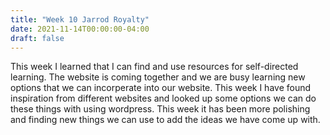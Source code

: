 ```yaml
---
title: "Week 10 Jarrod Royalty"
date: 2021-11-14T00:00:00-04:00
draft: false
---
```


This week I learned that I can find and use resources for self-directed learning. The website is coming together and we are busy learning new options that we can incorperate into our website. This week I have found inspiration from different websites and looked up some options we can do these things with using wordpress. This week it has been more polishing and finding new things we can use to add the ideas we have come up with.
